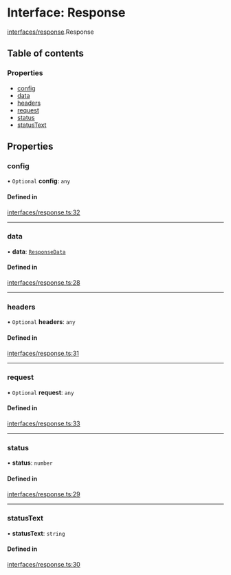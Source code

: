 # Interface: Response

[interfaces/response](../modules/interfaces_response.md).Response

## Table of contents

### Properties

- [config](interfaces_response.Response.md#config)
- [data](interfaces_response.Response.md#data)
- [headers](interfaces_response.Response.md#headers)
- [request](interfaces_response.Response.md#request)
- [status](interfaces_response.Response.md#status)
- [statusText](interfaces_response.Response.md#statustext)

## Properties

### config

• `Optional` **config**: `any`

#### Defined in

[interfaces/response.ts:32](https://github.com/butter-robotics/Butter.MAS.JavascriptAPI/blob/86ab50c/butter/mas/interfaces/response.ts#L32)

___

### data

• **data**: [`ResponseData`](interfaces_response.ResponseData.md)

#### Defined in

[interfaces/response.ts:28](https://github.com/butter-robotics/Butter.MAS.JavascriptAPI/blob/86ab50c/butter/mas/interfaces/response.ts#L28)

___

### headers

• `Optional` **headers**: `any`

#### Defined in

[interfaces/response.ts:31](https://github.com/butter-robotics/Butter.MAS.JavascriptAPI/blob/86ab50c/butter/mas/interfaces/response.ts#L31)

___

### request

• `Optional` **request**: `any`

#### Defined in

[interfaces/response.ts:33](https://github.com/butter-robotics/Butter.MAS.JavascriptAPI/blob/86ab50c/butter/mas/interfaces/response.ts#L33)

___

### status

• **status**: `number`

#### Defined in

[interfaces/response.ts:29](https://github.com/butter-robotics/Butter.MAS.JavascriptAPI/blob/86ab50c/butter/mas/interfaces/response.ts#L29)

___

### statusText

• **statusText**: `string`

#### Defined in

[interfaces/response.ts:30](https://github.com/butter-robotics/Butter.MAS.JavascriptAPI/blob/86ab50c/butter/mas/interfaces/response.ts#L30)

